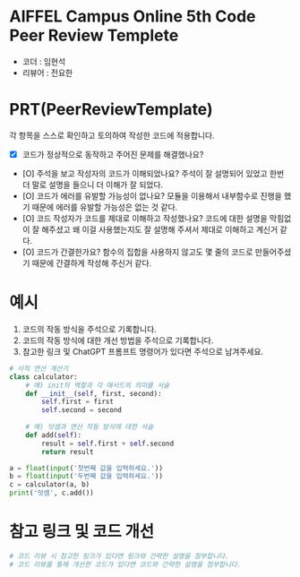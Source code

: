 # AIFFEL Campus Online 5th Code Peer Review Templete
- 코더 : 임현석
- 리뷰어 : 전요한


# PRT(PeerReviewTemplate) 
각 항목을 스스로 확인하고 토의하여 작성한 코드에 적용합니다.

- [X] 코드가 정상적으로 동작하고 주어진 문제를 해결했나요?
  
- [O] 주석을 보고 작성자의 코드가 이해되었나요?
  주석이 잘 설명되어 있었고 한번 더 말로 설명을 들으니 더 이해가 잘 되었다.
- [O] 코드가 에러를 유발할 가능성이 없나요?
  모듈을 이용해서 내부함수로 진행을 했기 때문에 에러를 유발할 가능성은 없는 것 같다.
- [O] 코드 작성자가 코드를 제대로 이해하고 작성했나요?
  코드에 대한 설명을 막힘없이 잘 해주셨고 왜 이걸 사용했는지도 잘 설명해 주셔서 제대로 이해하고 계신거 같다.
- [O] 코드가 간결한가요?
  함수의 집합을 사용하지 않고도 몇 줄의 코드로 만들어주셨기 때문에 간결하게 작성해 주신거 같다.

# 예시
1. 코드의 작동 방식을 주석으로 기록합니다.
2. 코드의 작동 방식에 대한 개선 방법을 주석으로 기록합니다.
3. 참고한 링크 및 ChatGPT 프롬프트 명령어가 있다면 주석으로 남겨주세요.
```python
# 사칙 연산 계산기
class calculator:
    # 예) init의 역할과 각 매서드의 의미를 서술
    def __init__(self, first, second):
        self.first = first
        self.second = second
    
    # 예) 덧셈과 연산 작동 방식에 대한 서술
    def add(self):
        result = self.first + self.second
        return result

a = float(input('첫번째 값을 입력하세요.')) 
b = float(input('두번째 값을 입력하세요.')) 
c = calculator(a, b)
print('덧셈', c.add()) 
```

# 참고 링크 및 코드 개선
```python
# 코드 리뷰 시 참고한 링크가 있다면 링크와 간략한 설명을 첨부합니다.
# 코드 리뷰를 통해 개선한 코드가 있다면 코드와 간략한 설명을 첨부합니다.
```
